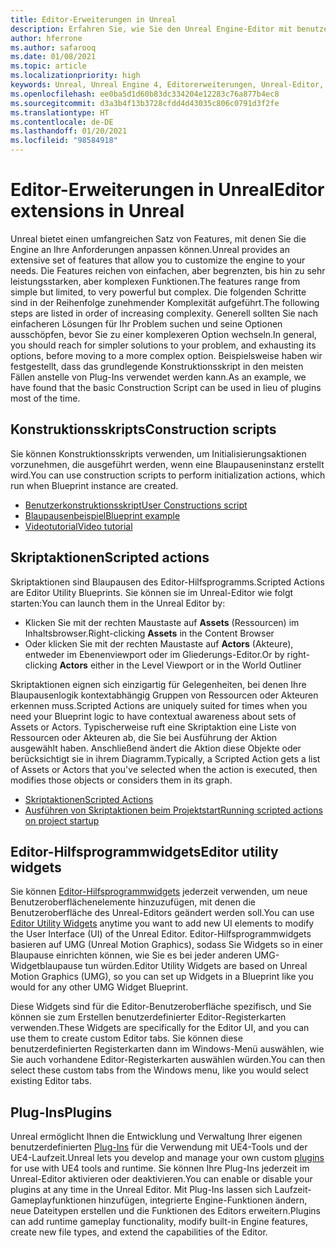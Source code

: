 ```yaml
---
title: Editor-Erweiterungen in Unreal
description: Erfahren Sie, wie Sie den Unreal Engine-Editor mit benutzerdefinierten Skripts, Skriptaktionen und Hilfsprogrammwidgets erweitern.
author: hferrone
ms.author: safarooq
ms.date: 01/08/2021
ms.topic: article
ms.localizationpriority: high
keywords: Unreal, Unreal Engine 4, Editorerweiterungen, Unreal-Editor, UE4, HoloLens, HoloLens 2, Mixed Reality, Entwicklung, Dokumentation, Leitfäden, Features, Mixed Reality-Headset, Windows Mixed Reality-Headset, Virtual Reality-Headset, Portieren, Upgrade
ms.openlocfilehash: ee0ba5d1d60b83dc334204e12283c76a877b4ec8
ms.sourcegitcommit: d3a3b4f13b3728cfdd4d43035c806c0791d3f2fe
ms.translationtype: HT
ms.contentlocale: de-DE
ms.lasthandoff: 01/20/2021
ms.locfileid: "98584918"
---
```

# <a name="editor-extensions-in-unreal"></a><span data-ttu-id="4975c-104">Editor-Erweiterungen in Unreal</span><span class="sxs-lookup"><span data-stu-id="4975c-104">Editor extensions in Unreal</span></span>

<span data-ttu-id="4975c-105">Unreal bietet einen umfangreichen Satz von Features, mit denen Sie die Engine an Ihre Anforderungen anpassen können.</span><span class="sxs-lookup"><span data-stu-id="4975c-105">Unreal provides an extensive set of features that allow you to customize the engine to your needs.</span></span> <span data-ttu-id="4975c-106">Die Features reichen von einfachen, aber begrenzten, bis hin zu sehr leistungsstarken, aber komplexen Funktionen.</span><span class="sxs-lookup"><span data-stu-id="4975c-106">The features range from simple but limited, to very powerful but complex.</span></span> <span data-ttu-id="4975c-107">Die folgenden Schritte sind in der Reihenfolge zunehmender Komplexität aufgeführt.</span><span class="sxs-lookup"><span data-stu-id="4975c-107">The following steps are listed in order of increasing complexity.</span></span> <span data-ttu-id="4975c-108">Generell sollten Sie nach einfacheren Lösungen für Ihr Problem suchen und seine Optionen ausschöpfen, bevor Sie zu einer komplexeren Option wechseln.</span><span class="sxs-lookup"><span data-stu-id="4975c-108">In general, you should reach for simpler solutions to your problem, and exhausting its options, before moving to a more complex option.</span></span> <span data-ttu-id="4975c-109">Beispielsweise haben wir festgestellt, dass das grundlegende Konstruktionsskript in den meisten Fällen anstelle von Plug-Ins verwendet werden kann.</span><span class="sxs-lookup"><span data-stu-id="4975c-109">As an example, we have found that the basic Construction Script can be used in lieu of plugins most of the time.</span></span> 

<!-- Also, engine modification should be a last resort, as it is not only complex, but integrating changes back into the engine for simple work-around can take a disproportionately long time. -->

## <a name="construction-scripts"></a><span data-ttu-id="4975c-110">Konstruktionsskripts</span><span class="sxs-lookup"><span data-stu-id="4975c-110">Construction scripts</span></span>

<span data-ttu-id="4975c-111">Sie können Konstruktionsskripts verwenden, um Initialisierungsaktionen vorzunehmen, die ausgeführt werden, wenn eine Blaupauseninstanz erstellt wird.</span><span class="sxs-lookup"><span data-stu-id="4975c-111">You can use construction scripts to perform initialization actions, which run when Blueprint instance are created.</span></span>

* [<span data-ttu-id="4975c-112">Benutzerkonstruktionsskript</span><span class="sxs-lookup"><span data-stu-id="4975c-112">User Constructions script</span></span>](https://docs.unrealengine.com/ProgrammingAndScripting/Blueprints/UserGuide/UserConstructionScript/index.html)
* [<span data-ttu-id="4975c-113">Blaupausenbeispiel</span><span class="sxs-lookup"><span data-stu-id="4975c-113">Blueprint example</span></span>](https://docs.unrealengine.com/Resources/ContentExamples/Blueprints/1_4/index.html)
* [<span data-ttu-id="4975c-114">Videotutorial</span><span class="sxs-lookup"><span data-stu-id="4975c-114">Video tutorial</span></span>](https://www.youtube.com/watch?v=z1SD-d9yJmQ&ab_channel=UnrealEngine)

## <a name="scripted-actions"></a><span data-ttu-id="4975c-115">Skriptaktionen</span><span class="sxs-lookup"><span data-stu-id="4975c-115">Scripted actions</span></span>

<span data-ttu-id="4975c-116">Skriptaktionen sind Blaupausen des Editor-Hilfsprogramms.</span><span class="sxs-lookup"><span data-stu-id="4975c-116">Scripted Actions are Editor Utility Blueprints.</span></span> <span data-ttu-id="4975c-117">Sie können sie im Unreal-Editor wie folgt starten:</span><span class="sxs-lookup"><span data-stu-id="4975c-117">You can launch them in the Unreal Editor by:</span></span>
* <span data-ttu-id="4975c-118">Klicken Sie mit der rechten Maustaste auf **Assets** (Ressourcen) im Inhaltsbrowser.</span><span class="sxs-lookup"><span data-stu-id="4975c-118">Right-clicking **Assets** in the Content Browser</span></span>
* <span data-ttu-id="4975c-119">Oder klicken Sie mit der rechten Maustaste auf **Actors** (Akteure), entweder im Ebenenviewport oder im Gliederungs-Editor.</span><span class="sxs-lookup"><span data-stu-id="4975c-119">Or by right-clicking **Actors** either in the Level Viewport or in the World Outliner</span></span>

<span data-ttu-id="4975c-120">Skriptaktionen eignen sich einzigartig für Gelegenheiten, bei denen Ihre Blaupausenlogik kontextabhängig Gruppen von Ressourcen oder Akteuren erkennen muss.</span><span class="sxs-lookup"><span data-stu-id="4975c-120">Scripted Actions are uniquely suited for times when you need your Blueprint logic to have contextual awareness about sets of Assets or Actors.</span></span> <span data-ttu-id="4975c-121">Typischerweise ruft eine Skriptaktion eine Liste von Ressourcen oder Akteuren ab, die Sie bei Ausführung der Aktion ausgewählt haben. Anschließend ändert die Aktion diese Objekte oder berücksichtigt sie in ihrem Diagramm.</span><span class="sxs-lookup"><span data-stu-id="4975c-121">Typically, a Scripted Action gets a list of Assets or Actors that you've selected when the action is executed, then modifies those objects or considers them in its graph.</span></span>

* [<span data-ttu-id="4975c-122">Skriptaktionen</span><span class="sxs-lookup"><span data-stu-id="4975c-122">Scripted Actions</span></span>](https://docs.unrealengine.com/ProductionPipelines/ScriptingAndAutomation/Blueprints/ScriptedActions/index.html)
* [<span data-ttu-id="4975c-123">Ausführen von Skriptaktionen beim Projektstart</span><span class="sxs-lookup"><span data-stu-id="4975c-123">Running scripted actions on project startup</span></span>](https://docs.unrealengine.com/ProductionPipelines/ScriptingAndAutomation/Blueprints/StartupObjects/index.html)

## <a name="editor-utility-widgets"></a><span data-ttu-id="4975c-124">Editor-Hilfsprogrammwidgets</span><span class="sxs-lookup"><span data-stu-id="4975c-124">Editor utility widgets</span></span>

<span data-ttu-id="4975c-125">Sie können [Editor-Hilfsprogrammwidgets](https://docs.unrealengine.com/InteractiveExperiences/UMG/UserGuide/EditorUtilityWidgets/index.html) jederzeit verwenden, um neue Benutzeroberflächenelemente hinzuzufügen, mit denen die Benutzeroberfläche des Unreal-Editors geändert werden soll.</span><span class="sxs-lookup"><span data-stu-id="4975c-125">You can use [Editor Utility Widgets](https://docs.unrealengine.com/InteractiveExperiences/UMG/UserGuide/EditorUtilityWidgets/index.html) anytime you want to add new UI elements to modify the User Interface (UI) of the Unreal Editor.</span></span> <span data-ttu-id="4975c-126">Editor-Hilfsprogrammwidgets basieren auf UMG (Unreal Motion Graphics), sodass Sie Widgets so in einer Blaupause einrichten können, wie Sie es bei jeder anderen UMG-Widgetblaupause tun würden.</span><span class="sxs-lookup"><span data-stu-id="4975c-126">Editor Utility Widgets are based on Unreal Motion Graphics (UMG), so you can set up Widgets in a Blueprint like you would for any other UMG Widget Blueprint.</span></span>

<span data-ttu-id="4975c-127">Diese Widgets sind für die Editor-Benutzeroberfläche spezifisch, und Sie können sie zum Erstellen benutzerdefinierter Editor-Registerkarten verwenden.</span><span class="sxs-lookup"><span data-stu-id="4975c-127">These Widgets are specifically for the Editor UI, and you can use them to create custom Editor tabs.</span></span> <span data-ttu-id="4975c-128">Sie können diese benutzerdefinierten Registerkarten dann im Windows-Menü auswählen, wie Sie auch vorhandene Editor-Registerkarten auswählen würden.</span><span class="sxs-lookup"><span data-stu-id="4975c-128">You can then select these custom tabs from the Windows menu, like you would select existing Editor tabs.</span></span>

## <a name="plugins"></a><span data-ttu-id="4975c-129">Plug-Ins</span><span class="sxs-lookup"><span data-stu-id="4975c-129">Plugins</span></span>

<span data-ttu-id="4975c-130">Unreal ermöglicht Ihnen die Entwicklung und Verwaltung Ihrer eigenen benutzerdefinierten [Plug-Ins](https://docs.unrealengine.com/ProductionPipelines/Plugins/index.html) für die Verwendung mit UE4-Tools und der UE4-Laufzeit.</span><span class="sxs-lookup"><span data-stu-id="4975c-130">Unreal lets you develop and manage your own custom [plugins](https://docs.unrealengine.com/ProductionPipelines/Plugins/index.html) for use with UE4 tools and runtime.</span></span> <span data-ttu-id="4975c-131">Sie können Ihre Plug-Ins jederzeit im Unreal-Editor aktivieren oder deaktivieren.</span><span class="sxs-lookup"><span data-stu-id="4975c-131">You can enable or disable your plugins at any time in the Unreal Editor.</span></span> <span data-ttu-id="4975c-132">Mit Plug-Ins lassen sich Laufzeit-Gameplayfunktionen hinzufügen, integrierte Engine-Funktionen ändern, neue Dateitypen erstellen und die Funktionen des Editors erweitern.</span><span class="sxs-lookup"><span data-stu-id="4975c-132">Plugins can add runtime gameplay functionality, modify built-in Engine features, create new file types, and extend the capabilities of the Editor.</span></span>

<!-- ## Engine modifications -->


